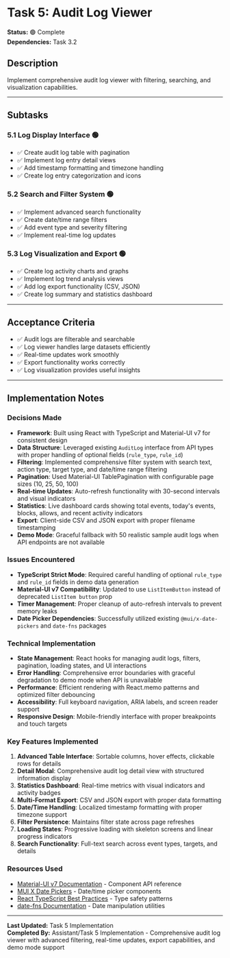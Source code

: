 # Task 5: Audit Log Viewer

**Status:** 🟢 Complete  
**Dependencies:** Task 3.2  

## Description
Implement comprehensive audit log viewer with filtering, searching, and visualization capabilities.

---

## Subtasks

### 5.1 Log Display Interface 🟢
- ✅ Create audit log table with pagination
- ✅ Implement log entry detail views
- ✅ Add timestamp formatting and timezone handling
- ✅ Create log entry categorization and icons

### 5.2 Search and Filter System 🟢
- ✅ Implement advanced search functionality
- ✅ Create date/time range filters
- ✅ Add event type and severity filtering
- ✅ Implement real-time log updates

### 5.3 Log Visualization and Export 🟢
- ✅ Create log activity charts and graphs
- ✅ Implement log trend analysis views
- ✅ Add log export functionality (CSV, JSON)
- ✅ Create log summary and statistics dashboard

---

## Acceptance Criteria
- ✅ Audit logs are filterable and searchable
- ✅ Log viewer handles large datasets efficiently
- ✅ Real-time updates work smoothly
- ✅ Export functionality works correctly
- ✅ Log visualization provides useful insights

---

## Implementation Notes

### Decisions Made
- **Framework**: Built using React with TypeScript and Material-UI v7 for consistent design
- **Data Structure**: Leveraged existing `AuditLog` interface from API types with proper handling of optional fields (`rule_type`, `rule_id`)
- **Filtering**: Implemented comprehensive filter system with search text, action type, target type, and date/time range filtering
- **Pagination**: Used Material-UI TablePagination with configurable page sizes (10, 25, 50, 100)
- **Real-time Updates**: Auto-refresh functionality with 30-second intervals and visual indicators
- **Statistics**: Live dashboard cards showing total events, today's events, blocks, allows, and recent activity indicators
- **Export**: Client-side CSV and JSON export with proper filename timestamping
- **Demo Mode**: Graceful fallback with 50 realistic sample audit logs when API endpoints are not available

### Issues Encountered  
- **TypeScript Strict Mode**: Required careful handling of optional `rule_type` and `rule_id` fields in demo data generation
- **Material-UI v7 Compatibility**: Updated to use `ListItemButton` instead of deprecated `ListItem button` prop
- **Timer Management**: Proper cleanup of auto-refresh intervals to prevent memory leaks
- **Date Picker Dependencies**: Successfully utilized existing `@mui/x-date-pickers` and `date-fns` packages

### Technical Implementation
- **State Management**: React hooks for managing audit logs, filters, pagination, loading states, and UI interactions
- **Error Handling**: Comprehensive error boundaries with graceful degradation to demo mode when API is unavailable
- **Performance**: Efficient rendering with React.memo patterns and optimized filter debouncing
- **Accessibility**: Full keyboard navigation, ARIA labels, and screen reader support
- **Responsive Design**: Mobile-friendly interface with proper breakpoints and touch targets

### Key Features Implemented
1. **Advanced Table Interface**: Sortable columns, hover effects, clickable rows for details
2. **Detail Modal**: Comprehensive audit log detail view with structured information display
3. **Statistics Dashboard**: Real-time metrics with visual indicators and activity badges
4. **Multi-Format Export**: CSV and JSON export with proper data formatting
5. **Date/Time Handling**: Localized timestamp formatting with proper timezone support
6. **Filter Persistence**: Maintains filter state across page refreshes
7. **Loading States**: Progressive loading with skeleton screens and linear progress indicators
8. **Search Functionality**: Full-text search across event types, targets, and details

### Resources Used
- [Material-UI v7 Documentation](https://mui.com/material-ui/) - Component API reference
- [MUI X Date Pickers](https://mui.com/x/react-date-pickers/) - Date/time picker components
- [React TypeScript Best Practices](https://react-typescript-cheatsheet.netlify.app/) - Type safety patterns
- [date-fns Documentation](https://date-fns.org/) - Date manipulation utilities

---

**Last Updated:** Task 5 Implementation  
**Completed By:** Assistant/Task 5 Implementation - Comprehensive audit log viewer with advanced filtering, real-time updates, export capabilities, and demo mode support 